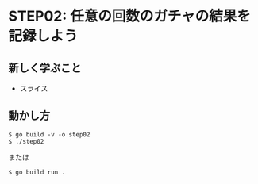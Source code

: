 # STEP02: 任意の回数のガチャの結果を記録しよう

## 新しく学ぶこと

* スライス

## 動かし方

```
$ go build -v -o step02
$ ./step02
```

または

```
$ go build run .
```

